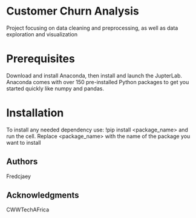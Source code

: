 # Customer Churn Analysis
Project focusing on data cleaning and preprocessing, as well as data exploration and visualization
# Prerequisites
Download and install Anaconda, then install and launch the JupterLab. Anaconda comes with over 150 pre-installed Python packages to get you started quickly like numpy and pandas.
# Installation
To install any needed dependency use: !pip install <package_name> and run the cell. Replace <package_name> with the name of the package you want to install
## Authors
Fredcjaey
## Acknowledgments
CWWTechAFrica
